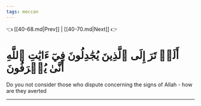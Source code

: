 ```yaml
---
tags: meccan
---
```


👈 [[40-68.md|Prev]] | [[40-70.md|Next]] 👉

# أَلَمۡ تَرَ إِلَى ٱلَّذِينَ يُجَٰدِلُونَ فِيٓ ءَايَٰتِ ٱللَّهِ أَنَّىٰ يُصۡرَفُونَ

Do you not consider those who dispute concerning the signs of Allah - how are they averted

---

